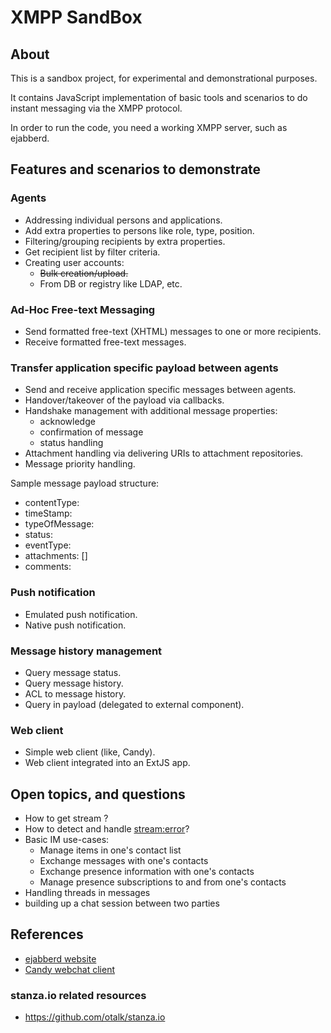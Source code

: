 XMPP SandBox
=============

## About
This is a sandbox project, for experimental and demonstrational purposes.

It contains JavaScript implementation of basic tools and scenarios to do instant messaging via the XMPP protocol.

In order to run the code, you need a working XMPP server, such as ejabberd.

## Features and scenarios to demonstrate

### Agents

- Addressing individual persons and applications.
- Add extra properties to persons like role, type, position.
- Filtering/grouping recipients by extra properties.
- Get recipient list by filter criteria.
- Creating user accounts:
    - ~~Bulk creation/upload.~~
    - From DB or registry like LDAP, etc.


### Ad-Hoc Free-text Messaging

- Send formatted free-text (XHTML) messages to one or more recipients.
- Receive formatted free-text messages.

### Transfer application specific payload between agents

- Send and receive application specific messages between agents.
- Handover/takeover of the payload via callbacks. 
- Handshake management with additional message properties:
    - acknowledge
    - confirmation of message
    - status handling
- Attachment handling via delivering URIs to attachment repositories.
- Message priority handling.

Sample message payload structure:

- contentType:
- timeStamp:
- typeOfMessage:
- status:
- eventType:
- attachments: []
- comments:

### Push notification

- Emulated push notification.
- Native push notification.

### Message history management

- Query message status.
- Query message history.
- ACL to message history.
- Query in payload (delegated to external component).

### Web client

- Simple web client (like, Candy).
- Web client integrated into an ExtJS app.

## Open topics, and questions

- How to get stream <features>?
- How to detect and handle <stream:error>?
- Basic IM use-cases:
    - Manage items in one's contact list
    - Exchange messages with one's contacts
    - Exchange presence information with one's contacts
    - Manage presence subscriptions to and from one's contacts
- Handling threads in messages
- building up a chat session between two parties

## References

- [ejabberd website](http://www.process-one.net/en/ejabberd/)
- [Candy webchat client](https://github.com/candy-chat)

### stanza.io related resources

- https://github.com/otalk/stanza.io
